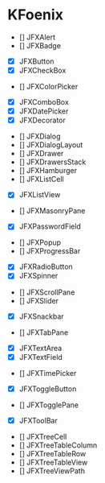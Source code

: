 # KFoenix


- []  JFXAlert
- []  JFXBadge
- [X] JFXButton
- [X] JFXCheckBox
- []  JFXColorPicker
- [X] JFXComboBox
- [X] JFXDatePicker
- [X] JFXDecorator
- []  JFXDialog
- []  JFXDialogLayout
- []  JFXDrawer 
- []  JFXDrawersStack
- []  JFXHamburger
- []  JFXListCell
- [X] JFXListView
- []  JFXMasonryPane
- [X] JFXPasswordField
- []  JFXPopup
- []  JFXProgressBar
- [X] JFXRadioButton
- [X] JFXSpinner
- []  JFXScrollPane
- []  JFXSlider
- [X] JFXSnackbar
- []  JFXTabPane
- [X] JFXTextArea
- [X] JFXTextField
- []  JFXTimePicker
- [X] JFXToggleButton
- []  JFXTogglePane
- [X] JFXToolBar
- []  JFXTreeCell
- []  JFXTreeTableColumn
- []  JFXTreeTableRow
- []  JFXTreeTableView
- []  JFXTreeViewPath

